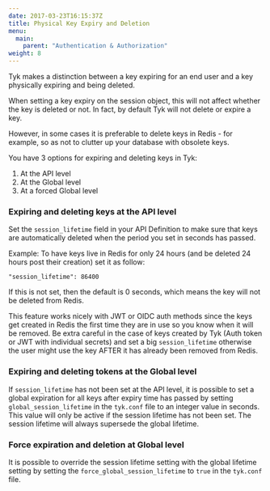 ```yaml
---
date: 2017-03-23T16:15:37Z
title: Physical Key Expiry and Deletion
menu:
  main:
    parent: "Authentication & Authorization"
weight: 8 
---
```



Tyk makes a distinction between a key expiring for an end user and a key physically expiring and being deleted.

When setting a key expiry on the session object, this will not affect whether the key is deleted or not. In fact, by default Tyk will not delete or expire a key.

However, in some cases it is preferable to delete keys in Redis - for example, so as not to clutter up your database with obsolete keys.

You have 3 options for expiring and deleting keys in Tyk:

1.  At the API level
2.  At the Global level
3.  At a forced Global level

### Expiring and deleting keys at the API level


Set the `session_lifetime` field in your API Definition to make sure that keys are automatically deleted when the period you set in seconds has passed.

Example: To have keys live in Redis for only 24 hours (and be deleted 24 hours post their creation) set it as follow:
```{.json}
"session_lifetime": 86400
```
If this is not set, then the default is 0 seconds, which means the key will not be deleted from Redis.

This feature works nicely with JWT or OIDC auth methods since the keys get created in Redis the first time they are in use so you know when it will be removed. Be extra careful in the case of keys created by Tyk (Auth token or JWT with individual secrets) and set a big `session_lifetime` otherwise the user might use the key AFTER it has already been removed from Redis.

### Expiring and deleting tokens at the Global level

If `session_lifetime` has not been set at the API level, it is possible to set a global expiration for all keys after expiry time has passed by setting `global_session_lifetime` in the `tyk.conf` file to an integer value in seconds. This value will only be active if the session lifetime has not been set. The session lifetime will always supersede the global lifetime.

### Force expiration and deletion at Global level

It is possible to override the session lifetime setting with the global lifetime setting by setting the `force_global_session_lifetime` to `true` in the `tyk.conf` file.